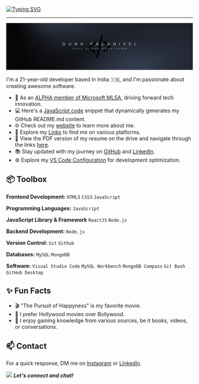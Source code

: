<!-- @format -->

<a href="https://git.io/typing-svg"><img src="https://readme-typing-svg.demolab.com?font=Fira+Code&weight=500&size=30&pause=1000&random=false&width=435&lines=Hi+there++%F0%9F%91%8B;+I'm+Guna+Palanivel" alt="Typing SVG" /></a>

<hr>

![Banner](https://github.com/GunaPalanivel/GunaPalanivel/raw/main/assets/banner.png)

I'm a 21-year-old developer based in India 🇮🇳, and I'm passionate about creating awesome software.

- 🌟 As an [ALPHA member of Microsoft MLSA](https://mvp.microsoft.com/en-US/studentambassadors/profile/e9949081-2982-483b-97a7-c0a8baf88937), driving forward tech innovation.
- 💻 Here's a [JavaScript code](https://github.com/GunaPalanivel/My-README.md-bio-In-Js) snippet that dynamically generates my GitHub README.md content.
- 🌐 Check out my [website](https://gunaprofile.pages.dev/) to learn more about me.
- 🔗 Explore my [Links](https://gunalinks.pages.dev/) to find me on various platforms.
- 📃 View the PDF version of my resume on the drive and navigate through the links [here](https://drive.google.com/file/d/1G6tzooQNEd803ec0d_CN_LTFe0GqX6kb/view?usp=sharing).
- 📚 Stay updated with my journey on [GitHub](https://github.com/GunaPalanivel) and [LinkedIn](https://www.linkedin.com/in/guna-palanivel/).
- ⚙️ Explore my [VS Code Configuration](https://github.com/GunaPalanivel/vs-code-settings) for development optimization.

## 📦 Toolbox

**Frontend Development:** `HTML5` `CSS3` `JavaScript`

**Programming Languages:** `JavaScript`

**JavaScript Library & Framework** `ReactJS` `Node.js`

**Backend Development:** `Node.js`

**Version Control:** `Git` `Github`

**Databases:** `MySQL` `MongoDB`

**Software:** `Visual Studio Code` `MySQL Workbench` `MongoDB Compass` `Git Bash` `GitHub Desktop`

## ✨ Fun Facts

- 🎬 "The Pursuit of Happyness" is my favorite movie.
- 🍿 I prefer Hollywood movies over Bollywood.
- 🧠 I enjoy gaining knowledge from various sources, be it books, videos, or conversations.

## 📫 Contact

For a quick response, DM me on [Instagram](https://www.instagram.com/sandy_sag_) or [LinkedIn](https://www.linkedin.com/in/guna-palanivel/).

<img src="https://media.giphy.com/media/LnQjpWaON8nhr21vNW/giphy.gif" width="60"> <em><b>Let's connect and chat!</b></em>
